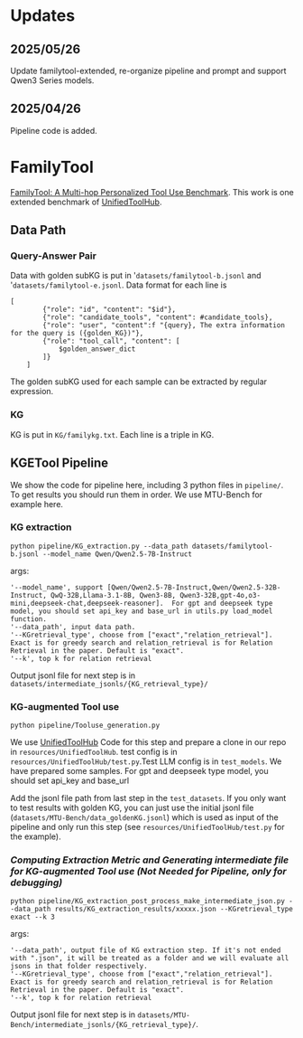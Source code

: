 # Updates
## 2025/05/26
Update familytool-extended, re-organize pipeline and prompt and support Qwen3 Series models.
## 2025/04/26
Pipeline code is added. 
# FamilyTool
[FamilyTool: A Multi-hop Personalized Tool Use Benchmark](https://arxiv.org/abs/2504.06766). This work is one extended benchmark of [UnifiedToolHub](https://github.com/OpenMOSS/UnifiedToolHub).

## Data Path
### Query-Answer Pair
Data with golden subKG is put in '```datasets/familytool-b.jsonl``` and '```datasets/familytool-e.jsonl```.  Data format for each line is 
```
[
        {"role": "id", "content": "$id"},
        {"role": "candidate_tools", "content": #candidate_tools},
        {"role": "user", "content":f "{query}, The extra information for the query is ({golden_KG})"},
        {"role": "tool_call", "content": [
            $golden_answer_dict
        ]}
    ]

```

The golden subKG used for each sample can be extracted by regular expression.
### KG
KG is put in ```KG/familykg.txt```. Each line is a triple in KG.

## KGETool Pipeline
We show the code for pipeline here, including 3 python files in ```pipeline/```. To get results you should run them in order. We use MTU-Bench for example here.
### KG extraction

```python pipeline/KG_extraction.py --data_path datasets/familytool-b.jsonl --model_name Qwen/Qwen2.5-7B-Instruct```


args:
```
'--model_name', support [Qwen/Qwen2.5-7B-Instruct,Qwen/Qwen2.5-32B-Instruct, QwQ-32B,Llama-3.1-8B, Qwen3-8B, Qwen3-32B,gpt-4o,o3-mini,deepseek-chat,deepseek-reasoner].  For gpt and deepseek type model, you should set api_key and base_url in utils.py load_model function.
'--data_path', input data path.
'--KGretrieval_type', choose from ["exact","relation_retrieval"]. Exact is for greedy search and relation_retrieval is for Relation Retrieval in the paper. Default is "exact".
'--k', top k for relation retrieval
```
Output jsonl file for next step is in ```datasets/intermediate_jsonls/{KG_retrieval_type}/```

### KG-augmented Tool use
```python pipeline/Tooluse_generation.py``` 

We use [UnifiedToolHub](https://github.com/OpenMOSS/UnifiedToolHub) Code for this step and prepare a clone in our repo in ```resources/UnifiedToolHub```.
test config is in ```resources/UnifiedToolHub/test.py```.Test LLM config is in ```test_models```. We have prepared some samples. For gpt and deepseek type model, you should set api_key and base_url 

 Add the jsonl file path from last step in the ```test_datasets```. If you only want to test results with golden KG, you can just use the initial jsonl file (```datasets/MTU-Bench/data_goldenKG.jsonl```) which is used as input of the pipeline and only run this step (see ```resources/UnifiedToolHub/test.py``` for the example).


### *Computing Extraction Metric and Generating intermediate file for KG-augmented Tool use (Not Needed for Pipeline, only for debugging)*
 ```python pipeline/KG_extraction_post_process_make_intermediate_json.py --data_path results/KG_extraction_results/xxxxx.json --KGretrieval_type exact --k 3 ```

args:
```
'--data_path', output file of KG extraction step. If it's not ended with ".json", it will be treated as a folder and we will evaluate all jsons in that folder respectively.
'--KGretrieval_type', choose from ["exact","relation_retrieval"]. Exact is for greedy search and relation_retrieval is for Relation Retrieval in the paper. Default is "exact".
'--k', top k for relation retrieval
```

Output jsonl file for next step is in ```datasets/MTU-Bench/intermediate_jsonls/{KG_retrieval_type}/```.



